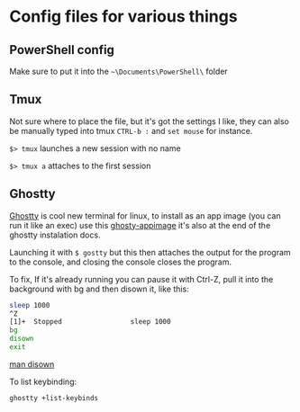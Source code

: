 # Config files for various things

## PowerShell config

Make sure to put it into the `~\Documents\PowerShell\` folder


## Tmux

Not sure where to place the file, but it's got the settings I like, they can also be manually typed into tmux `CTRL-b :` and `set mouse` for instance.

`$> tmux` launches a new session with no name

`$> tmux a` attaches to the first session


## Ghostty

[Ghostty](https://ghostty.org/) is cool new terminal for linux, to install as an app image (you can run it like an exec) use this [ghosty-appimage](https://github.com/pkgforge-dev/ghostty-appimage) it's also at the end of the ghostty instalation docs.

Launching it with `$ gostty` but this then attaches the output for the program to the console, and closing the console closes the program.

To fix, If it's already running you can pause it with Ctrl-Z, pull it into the background with bg and then disown it, like this:

```bash
sleep 1000
^Z
[1]+  Stopped                 sleep 1000
bg
disown
exit
```

[man disown](https://www.gnu.org/software/bash/manual/html_node/Job-Control-Builtins.html#index-disown)


To list keybinding:
```bash
ghostty +list-keybinds
```

